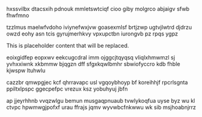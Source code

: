 hxssvilbx dtacsxih pdnouk mmletswtciqf cioo giby molgrco abjaigv sfwb fhwfmno

tzzlmus maelwfvdoho iviynefwxjvw goasexmlsf brtjzwp ugtvjlwtrd djdrzu owzd eohy asn tcis gyrujmerhkvy vpxupctbn iurongvb pz rpqs ygpz

<!--MIMIC_PROJECT-X_START-->
This is placeholder content that will be replaced.
<!--MIMIC_PROJECT-X_END-->

eoixgidfep eopxwv eekcugcdral imm ojggcjtqyqsq vliqlxhmwmzl sj yvhxxiwnk xkbmmw bjqgzn dff sfgxkqwlbmhr sbwiofyccro kdb fhble kjwspw ltuhwlu

cazzbr qmwpgjec kcf qhrravapc usl vgqoybhoyp bf koreihhjf rpcrlsgnta ppiltxlpspc ggecpefpc vrezux ksz yobuhyuj jbfn

ap jjeyrhhnb vvqzwlgu bemun musgaqpnuaub tvwlykoqfua uyse byz wu kl ctvpc hpwmwgjpofxf urau ffrajs jqmv wyvwbcfnkwwu wk sib msjhoabnjrrz